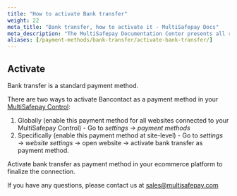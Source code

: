 ```yaml
---
title: "How to activate Bank transfer"
weight: 22
meta_title: "Bank transfer, how to activate it - MultiSafepay Docs"
meta_description: "The MultiSafepay Documentation Center presents all relevant information about our Plugins and API. You can also find support pages for payment methods, tools and general questions as well as the contact details of our Support and Integration Teams."
aliases: [/payment-methods/bank-transfer/activate-bank-transfer/]
---
```

## Activate
Bank transfer is a standard payment method.

There are two ways to activate Bancontact as a payment method in your [MultiSafepay Control](https://merchant.multisafepay.com):

1. Globally (enable this payment method for all websites connected to your MultiSafepay Control) - Go to _settings → payment methods_
2. Specifically (enable this payment method at site-level) - Go to _settings_ → _website settings_ → open website → activate bank transfer as payment method.

Activate bank transfer as payment method in your ecommerce platform to finalize the connection.

If you have any questions, please contact us at <sales@multisafepay.com>

